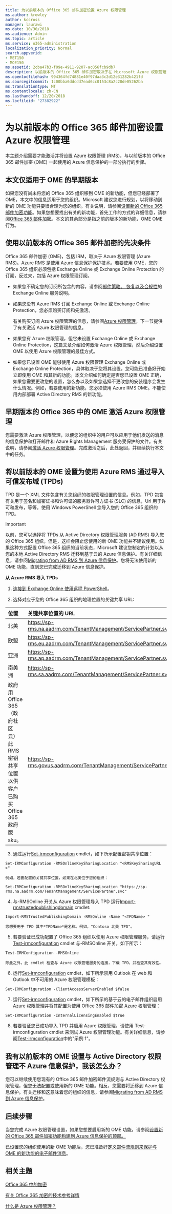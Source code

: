 ```yaml
---
title: 为以前版本的 Office 365 邮件加密设置 Azure 权限管理
ms.author: krowley
author: kccross
manager: laurawi
ms.date: 10/30/2018
ms.audience: Admin
ms.topic: article
ms.service: o365-administration
localization_priority: Normal
search.appverid:
- MET150
- MOE150
ms.assetid: 2cba47b3-f09e-4911-9207-ac056fcb9db7
description: 以前版本的 Office 365 邮件加密取决于在 Microsoft Azure 权限管理 （以前称为 Windows Azure Active Directory 权限管理）。
ms.openlocfilehash: 994364fd74881e40f97daa3c2d12e31282b421fd
ms.sourcegitcommit: 1c00bba6ddcdd7ead6cc0153c8a2c20de05262ba
ms.translationtype: MT
ms.contentlocale: zh-CN
ms.lasthandoff: 12/20/2018
ms.locfileid: "27382922"
---
```

# <a name="set-up-azure-rights-management-for-the-previous-version-of-office-365-message-encryption"></a>为以前版本的 Office 365 邮件加密设置 Azure 权限管理

本主题介绍需要才能激活并将设置 Azure 权限管理 (RMS)，与以前版本的 Office 365 邮件加密 (OME) 一起使用的 Azure 信息保护的一部分执行的步骤。

## <a name="this-article-only-applies-to-the-previous-version-of-ome"></a>本文仅适用于 OME 的早期版本
如果您没有尚未将您的 Office 365 组织移到 OME 的新功能，但您已经部署了 OME，本文中的信息适用于您的组织。Microsoft 建议您进行规划，以将移动到新的 OME 功能只要很合理为您的组织。有关说明，请参阅[设置新的 Office 365 邮件加密功能](set-up-new-message-encryption-capabilities.md)。如果您想要找出有关的新功能，首先工作的方式的详细信息，请参阅[Office 365 邮件加密](ome.md)。本文的其余部分是指之前的版本的新功能，OME OME 行为。

## <a name="prerequisites-for-using-the-previous-version-of-office-365-message-encryption"></a>使用以前版本的 Office 365 邮件加密的先决条件
<a name="warmprereqs"> </a>

Office 365 邮件加密 (OME)，包括 IRM，取决于 Azure 权限管理 (Azure RMS)。Azure RMS 是使用 Azure 信息保护保护技术。若要使用 OME，您的 Office 365 组织必须包括 Exchange Online 或 Exchange Online Protection 的订阅，反过来，包括 Azure 权限管理订阅。
  
- 如果您不确定您的订阅所包含的内容，请参阅[邮件策略、 恢复以及合规性](https://technet.microsoft.com/library/exchange-online-message-policy-recovery-and-compliance.aspx)的 Exchange Online 服务说明。

- 如果您没有 Azure RMS 订阅 Exchange Online 或 Exchange Online Protection，您必须购买订阅和先激活。

    有关购买订阅 Azure 权限管理的信息，请参阅[Azure 权限管理](https://portal.office.com/Signup/MainSignUp15.aspx?&amp;OfferId=9DF77AF9-DAAE-4d51-8E0E-EEEADD4866B8&amp;dl=RIGHTSMANAGEMENT)。下一节提供了有关激活 Azure 权限管理的信息。

- 如果您有 Azure 权限管理，但它未设置 Exchange Online 或 Exchange Online Protection，这篇文章介绍如何激活 Azure 权限管理，然后介绍设置 OME 以使用 Azure 权限管理的最佳方式。

- 如果您已设置 OME 能够使用 Azure 权限管理 Exchange Online 或 Exchange Online Protection，具体取决于您将其设置，您可能已准备好开始立即使用 OME 和其新的功能。本文介绍如何确定是否您已设置 OME 正确，如果您需要更改您的设置，怎么办以及如果您选择不更改您的安装程序会发生什么情况。例如，若要使用的新功能，您必须使用 Azure RMS OME。不能使用内部部署 Active Directory RMS 的新功能。

## <a name="activate-azure-rights-management-for--the-previous-version-of-ome-in-office-365"></a>早期版本的 Office 365 中的 OME 激活 Azure 权限管理

您需要激活 Azure 权限管理，以便您的组织中的用户可以应用于他们发送的消息的信息保护和打开邮件和 Azure Rights Management 服务受保护的文件。有关说明，请参阅[激活 Azure 权限管理](https://go.microsoft.com/fwlink/p/?LinkId=525775)。完成激活之后，此处返回，并继续执行本文中的任务。
  
## <a name="set-up-the-previous-version-of-ome-to-use-azure-rms-by-importing-trusted-publishing-domains-tpds"></a>将以前版本的 OME 设置为使用 Azure RMS 通过导入可信发布域 (TPDs)

TPD 是一个 XML 文件包含有关您组织的权限管理设置的信息。例如，TPD 包含有关用于签名和加密证书和许可证的服务器许可方证书 (SLC) 的信息，Url 用于许可和发布，等等。使用 Windows PowerShell 您导入您的 Office 365 组织的 TPD。
  
> [!IMPORTANT]
> 以前，您可以选择将 TPDs 从 Active Directory 权限管理服务 (AD RMS) 导入您的 Office 365 组织。但是，这样会阻止您使用的新 OME 功能并不建议使用。如果这种方式配置 Office 365 组织的当前状态，Microsoft 建议您制定的计划以从您的本地 Active Directory RMS 迁移到基于云的 Azure 信息保护。有关详细信息，请参阅[Migrating from AD RMS 到 Azure 信息保护](https://docs.microsoft.com/information-protection/plan-design/migrate-from-ad-rms-to-azure-rms)。您将无法使用新的 OME 功能，直到您已完成迁移到 Azure 信息保护。
  
 **从 Azure RMS 导入 TPDs**
  
1. [连接到 Exchange Online 使用远程 PowerShell](https://technet.microsoft.com/library/jj984289%28v=exchg.150%29.aspx)。

2. 选择对应于您的 Office 365 组织的地理位置的关键共享 URL:

|**位置**|**关键共享位置的 URL**|
|:-----|:-----|
|北美  <br/> |https://sp-rms.na.aadrm.com/TenantManagement/ServicePartner.svc  <br/> |
|欧盟  <br/> |https://sp-rms.eu.aadrm.com/TenantManagement/ServicePartner.svc  <br/> |
|亚洲  <br/> |https://sp-rms.ap.aadrm.com/TenantManagement/ServicePartner.svc  <br/> |
|南美洲  <br/> |https://sp-rms.sa.aadrm.com/TenantManagement/ServicePartner.svc  <br/> |
|政府用 Office 365（政府社区云）  <br/> 此 RMS 密钥共享位置以供客户已购买 Office 365 政府版 sku。  <br/> |https://sp-rms.govus.aadrm.com/TenantManagement/ServicePartner.svc  <br/> |
   
3. 通过运行[Set-irmconfiguration](https://technet.microsoft.com/library/dd979792%28v=exchg.160%29.aspx) cmdlet，如下所示配置密钥共享位置： 
    
  ```
  Set-IRMConfiguration -RMSOnlineKeySharingLocation "<RMSKeySharingURL >"
  ```

    例如，若要配置的关键共享位置，如果在北美位于您的组织：
    
  ```
  Set-IRMConfiguration -RMSOnlineKeySharingLocation "https://sp-rms.na.aadrm.com/TenantManagement/ServicePartner.svc"
  ```

4. 与-RMSOnline 开关从 Azure 权限管理导入 TPD 运行[Import-rmstrustedpublishingdomain](https://technet.microsoft.com/library/jj200724%28v=exchg.150%29.aspx) cmdlet: 
    
  ```
  Import-RMSTrustedPublishingDomain -RMSOnline -Name "<TPDName> "
  ```

    您想要用于 TPD 其中*TPDName*是名称。例如，"Contoso 北美 TPD"。 
    
5. 若要验证已成功配置了 Office 365 组织以使用 Azure 权限管理服务，请运行[Test-irmconfiguration](https://technet.microsoft.com/library/dd979798%28v=exchg.160%29.aspx) cmdlet 与-RMSOnline 开关，如下所示： 
    
  ```
  Test-IRMConfiguration -RMSOnline
  ```

    除此之外，此 cmdlet 检查与 Azure 权限管理服务的连接，下载 TPD，并检查其有效性。
    
6. 运行[Set-irmconfiguration](https://technet.microsoft.com/library/dd979792%28v=exchg.150%29.aspx) cmdlet，如下所示禁用 Outlook 在 web 和 Outlook 中不可用的 Azure 权限管理模板： 
    
  ```
  Set-IRMConfiguration -ClientAccessServerEnabled $false
  ```

7. 运行[Set-irmconfiguration](https://technet.microsoft.com/library/dd979792%28v=exchg.150%29.aspx) cmdlet，如下所示的基于云的电子邮件组织启用 Azure 权限管理并将其配置为使用 Office 365 邮件加密 Azure 权限管理： 
    
  ```
  Set-IRMConfiguration -InternalLicensingEnabled $true
  ```

8. 若要验证您已成功导入 TPD 并启用 Azure 权限管理，请使用 Test-irmconfiguration cmdlet 来测试 Azure 权限管理功能。有关详细信息，请参阅[Test-irmconfiguration](https://technet.microsoft.com/library/dd979798%28v=exchg.150%29.aspx)中的"示例 1"。
    
## <a name="i-have-the-previous-version-of-ome-set-up-with-active-directory-rights-management-not-azure-information-protection-what-do-i-do"></a>我有以前版本的 OME 设置与 Active Directory 权限管理不 Azure 信息保护，我该怎么办？
<a name="importTPDs"> </a>

您可以继续使用您现有的 Office 365 邮件加密邮件流规则与 Active Directory 权限管理，但您无法配置或使用新的 OME 功能。相反，您需要将迁移到 Azure 信息保护。有关迁移和这意味着您的组织的信息，请参阅[Migrating from AD RMS 到 Azure 信息保护](https://docs.microsoft.com/information-protection/deploy-use/prepare-environment-adrms)。
  
## <a name="next-steps"></a>后续步骤
<a name="importTPDs"> </a>

当您完成 Azure 权限管理设置，如果您想要启用新的 OME 功能，请参阅[设置新的 Office 365 邮件加密功能构建到 Azure 信息保护的顶部。](https://support.office.com/article/7ff0c040-b25c-4378-9904-b1b50210d00e)
  
已设置您的组织使用的新 OME 功能后，您已准备好[定义邮件流规则来保护与 OME 的新功能的电子邮件消息](define-mail-flow-rules-to-encrypt-email.md)。
  
## <a name="related-topics"></a>相关主题
<a name="importTPDs"> </a>

[Office 365 中的加密](encryption.md)
  
[有关 Office 365 加密的技术参考详情](technical-reference-details-about-encryption.md)
  
[什么是 Azure 权限管理？](https://docs.microsoft.com/information-protection/understand-explore/what-is-azure-rms)
  

